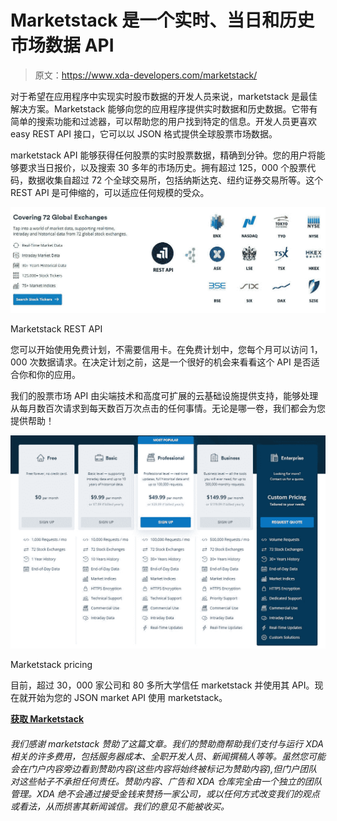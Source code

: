 # Marketstack 是一个实时、当日和历史市场数据 API

> 原文：<https://www.xda-developers.com/marketstack/>

对于希望在应用程序中实现实时股市数据的开发人员来说，marketstack 是最佳解决方案。Marketstack 能够向您的应用程序提供实时数据和历史数据。它带有简单的搜索功能和过滤器，可以帮助您的用户找到特定的信息。开发人员更喜欢 easy REST API 接口，它可以以 JSON 格式提供全球股票市场数据。

marketstack API 能够获得任何股票的实时股票数据，精确到分钟。您的用户将能够要求当日报价，以及搜索 30 多年的市场历史。拥有超过 125，000 个股票代码，数据收集自超过 72 个全球交易所，包括纳斯达克、纽约证券交易所等。这个 REST API 是可伸缩的，可以适应任何规模的受众。

 <picture>![](img/1dd8df123b3e9eb7980499b31df9e32a.png)</picture> 

Marketstack REST API

您可以开始使用免费计划，不需要信用卡。在免费计划中，您每个月可以访问 1，000 次数据请求。在决定计划之前，这是一个很好的机会来看看这个 API 是否适合你和你的应用。

我们的股票市场 API 由尖端技术和高度可扩展的云基础设施提供支持，能够处理从每月数百次请求到每天数百万次点击的任何事情。无论是哪一卷，我们都会为您提供帮助！

 <picture>![](img/169b54de9f9d7a13ef01c81b6ac145fa.png)</picture> 

Marketstack pricing

目前，超过 30，000 家公司和 80 多所大学信任 marketstack 并使用其 API。现在就开始为您的 JSON market API 使用 marketstack。

[**获取 Marketstack**](https://marketstack.com/)

###### 我们感谢 marketstack 赞助了这篇文章。我们的赞助商帮助我们支付与运行 XDA 相关的许多费用，包括服务器成本、全职开发人员、新闻撰稿人等等。虽然您可能会在门户内容旁边看到赞助内容(这些内容将始终被标记为赞助内容),但门户团队对这些帖子不承担任何责任。赞助内容、广告和 XDA 仓库完全由一个独立的团队管理。XDA 绝不会通过接受金钱来赞扬一家公司，或以任何方式改变我们的观点或看法，从而损害其新闻诚信。我们的意见不能被收买。